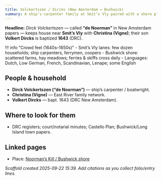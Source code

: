 ```yaml
---
title: Volckertszen / Dircks (New Amsterdam ↔ Bushwick)
summary: A ship’s-carpenter family at Smit’s Vly paired with a shore plot at Noorman’s Kill/Bushwick.
---
```


**Headline:** *Dirck Volckertszen* — called **“de Noorman”** in New Amsterdam papers — keeps house near **Smit’s Vly** with **Christina (Vigne)**; their son **Volkert Dircks** is baptized **1643** (DRC).

!!! info "Crowd feel (1640s–1650s)"
    - Smit’s Vly lanes: few dozen households; ship carpenters, ferrymen, coopers
    - Bushwick shore: scattered farms, hay meadows; ferries & skiffs cross daily
    - Languages: Dutch, Low German, French, Scandinavian, Lenape; some English

## People & household
- **Dirck Volckertszen (“de Noorman”)** — ship’s carpenter / boatwright.
- **Christina (Vigne)** — East River family network.
- **Volkert Dircks** — bapt. 1643 (DRC New Amsterdam).

## Where to look for them
- DRC registers; court/notarial minutes; Castello Plan; Bushwick/Long Island town papers.

## Linked pages
- Place: [Noorman’s Kill / Bushwick shore](../places/normans-kill-bushwick.md)

*Scaffold created 2025-09-22 15:39. Add citations as you collect folio/entry lines.*
